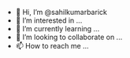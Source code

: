 - 👋 Hi, I’m @sahilkumarbarick
- 👀 I’m interested in ...
- 🌱 I’m currently learning ...
- 💞️ I’m looking to collaborate on ...
- 📫 How to reach me ...

<!---
sahilkumarbarick/sahilkumarbarick is a ✨ special ✨ repository because its `README.md` (this file) appears on your GitHub profile.
You can click the Preview link to take a look at your changes.
--->
